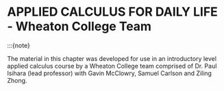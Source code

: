 # APPLIED CALCULUS FOR DAILY LIFE - Wheaton College Team
:::{note}

The material in this chapter was developed for use in an introductory level applied calculus course by a Wheaton College team comprised of Dr. Paul Isihara (lead professor) with Gavin McClowry, Samuel Carlson and Ziling Zhong.
